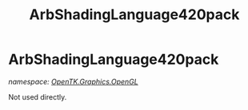 ﻿---
title: ArbShadingLanguage420pack
---

# ArbShadingLanguage420pack
_namespace: [OpenTK.Graphics.OpenGL](N-OpenTK.Graphics.OpenGL.html)_

Not used directly.




